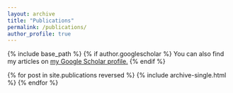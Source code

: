 ```yaml
---
layout: archive
title: "Publications"
permalink: /publications/
author_profile: true
---
```


{% include base_path %}
{% if author.googlescholar %}
  You can also find my articles on <u><a href="{{author.googlescholar}}">my Google Scholar profile</a>.</u>
{% endif %}



{% for post in site.publications reversed %}
  {% include archive-single.html %}
{% endfor %}
